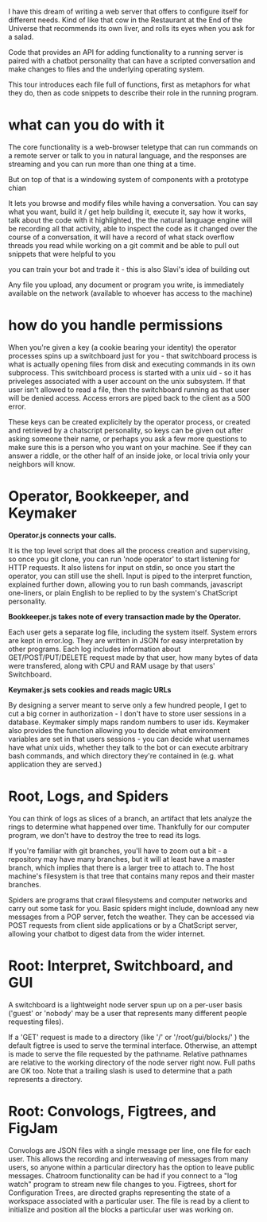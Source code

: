 I have this dream of writing a web server that offers to configure itself for different needs. Kind of like that cow in the Restaurant at the End of the Universe that recommends its own liver, and rolls its eyes when you ask for a salad.

Code that provides an API for adding functionality to a running server is paired with a chatbot personality that can have a scripted conversation and make changes to files and the underlying operating system.

This tour introduces each file full of functions, first as metaphors for what they do, then as code snippets to describe their role in the running program.

# what can you do with it

The core functionality is a web-browser teletype that can run commands on a remote server or talk to you in natural language, and the responses are streaming and you can run more than one thing at a time. 

But on top of that is a windowing system of components with a prototype chian

It lets you browse and modify files while having a conversation. You can say what you want, build it / get help building it, execute it, say how it works, talk about the code with it highlighted, the the natural language engine will be recording all that activity, able to inspect the code as it changed over the course of a conversation, it will have a record of what stack overflow threads you read while working on a git commit and be able to pull out snippets that were helpful to you

you can train your bot and trade it - this is also Slavi's idea of building out 

Any file you upload, any document or program you write, is immediately available on the network (available to whoever has access to the machine)

# how do you handle permissions

When you're given a key (a cookie bearing your identity) the operator processes spins up a switchboard just for you - that switchboard process is what is actually opening files from disk and executing commands in its own subprocess. This switchboard process is started with a unix uid - so it has priveleges associated with a user account on the unix subsystem. If that user isn't allowed to read a file, then the switchboard running as that user will be denied access. Access errors are piped back to the client as a 500 error.

These keys can be created explicitely by the operator process, or created and retrieved by a chatscript personality, so keys can be given out after asking someone their name, or perhaps you ask a few more questions to make sure this is a person who you want on your machine. See if they can answer a riddle, or the other half of an inside joke, or local trivia only your neighbors will know.




# Operator, Bookkeeper, and Keymaker

**Operator.js connects your calls.**

It is the top level script that does all the process creation and supervising, so once you git clone, you can run 'node operator' to start listening for HTTP requests. It also listens for input on stdin, so once you start the operator, you can still use the shell. Input is piped to the interpret function, explained further down, allowing you to run bash commands, javascript one-liners, or plain English to be replied to by the system's ChatScript personality.

**Bookkeeper.js takes note of every transaction made by the Operator.**

Each user gets a separate log file, including the system itself. System errors are kept in error.log. They are written in JSON for easy interpretation by other programs. Each log includes information about GET/POST/PUT/DELETE request made by that user, how many bytes of data were transfered, along with CPU and RAM usage by that users' Switchboard.

**Keymaker.js sets cookies and reads magic URLs**

By designing a server meant to serve only a few hundred people, I get to cut a big corner in authorization - I don't have to store user sessions in a database. Keymaker simply maps random numbers to user ids. Keymaker also provides the function allowing you to decide what environment variables are set in that users sessions - you can decide what usernames have what unix uids, whether they talk to the bot or can execute arbitrary bash commands, and which directory they're contained in (e.g. what application they are served.)

# Root, Logs, and Spiders
You can think of logs as slices of a branch, an artifact that lets analyze the rings to determine what happened over time. Thankfully for our computer program, we don't have to destroy the tree to read its logs.

If you're familiar with git branches, you'll have to zoom out a bit - a repository may have many branches, but it will at least have a master branch, which implies that there is a larger tree to attach to. The host machine's filesystem is that tree that contains many repos and their master branches.

Spiders are programs that crawl filesystems and computer networks and carry out some task for you. Basic spiders might include, download any new messages from a POP server, fetch the weather.
They can be accessed via POST requests from client side applications or by a ChatScript server, allowing your chatbot to digest data from the wider internet.

# Root: Interpret, Switchboard, and GUI
A switchboard is a lightweight node server spun up on a per-user basis ('guest' or 'nobody' may be a user that represents many different people requesting files).  

If a 'GET' request is made to a directory (like '/' or '/root/gui/blocks/' ) the default figtree is used to serve the terminal interface.
Otherwise, an attempt is made to serve the file requested by the pathname. Relative pathnames are relative to the working directory of the node server right now. Full paths are OK too.
Note that a trailing slash is used to determine that a path represents a directory.


# Root: Convologs, Figtrees, and FigJam
Convologs are JSON files with a single message per line, one file for each user.
This allows the recording and interweaving of messages from many users, so anyone within a particular directory has the option to leave public messages. Chatroom functionality can be had if you connect to a "log watch" program to stream new file changes to you.
Figtrees, short for Configuration Trees, are directed graphs representing the state of a workspace associated with a particular user. The file is read by a client to initialize and position all the blocks a particular user was working on.